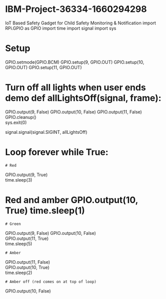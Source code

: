 # IBM-Project-36334-1660294298
IoT Based Safety Gadget for Child Safety Monitoring &amp; Notification
import RPi.GPIO as GPIO 
import time 
import signal 
import sys

# Setup 
GPIO.setmode(GPIO.BCM) 
GPIO.setup(9, GPIO.OUT) 
GPIO.setup(10, GPIO.OUT) 
GPIO.setup(11, GPIO.OUT) 

# Turn off all lights when user ends demo def allLightsOff(signal, frame): 
GPIO.output(9, False) 
GPIO.output(10, False) 
GPIO.output(11, False)  	
GPIO.cleanup()  	
sys.exit(0) 

signal.signal(signal.SIGINT, allLightsOff) 

# Loop forever while True: 
 	# Red 
GPIO.output(9, True)  	
time.sleep(3) 

 # Red and amber  GPIO.output(10, True)  time.sleep(1) 

 	# Green 
GPIO.output(9, False) 
GPIO.output(10, False)  	
GPIO.output(11, True)  	
time.sleep(5) 

 	# Amber 
GPIO.output(11, False)  	
GPIO.output(10, True)  	
time.sleep(2) 

 	# Amber off (red comes on at top of loop) 
GPIO.output(10, False) 
